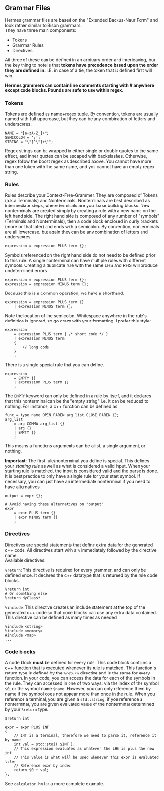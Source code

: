 
## Grammar Files
Hermes grammar files are based on the "Extended Backus-Naur Form" and look rather similar to Bison grammars.  
They have three main components:
- Tokens
- Grammar Rules
- Directives

All three of these can be defined in an arbitrary order and interleaving, but the key thing to note is that __tokens have precedence based upon the order they are defined in.__ I.E. in case of a tie, the token that is defined first will win.

__Hermes grammers can contain line comments starting with # anywhere except code blocks. Pounds are safe to use within regex.__

### Tokens
Tokens are defined as name+regex tuple. By convention, tokens are usually named with full uppercase, but they can be any combination of letters and underscores.
``` 
NAME = "[a-zA-Z_]+";
SEMICOLON = ';';
STRING = "\"[^\"]+\"";
```
Regex strings can be wrapped in either single or double quotes to the same effect, and inner quotes can be escaped with backslashes. Otherwise, regex follow the boost regex as described above. You cannot have more than one token with the same name, and you cannot have an empty regex string.

### Rules
Rules describe your Context-Free-Grammer. They are composed of Tokens (a.k.a Terminals) and Nonterminals. Nonterminals are best described as intermediate steps, where terminals are your base building blocks. New nonterminals are created simply by creating a rule with a new name on the left hand side. The right hand side is composed of any number of "symbols" (Terminals and Nonterminals), then a code block enclosed in curly brackets (more on that later) and ends with a semicolon. By convention, nonterminals are all lowercase, but again they can be any combination of letters and underscores.
```
expression = expression PLUS term {};
```
Symbols referenced on the right hand side do not need to be defined prior to this rule. A single nonterminal can have multiple rules with different symbols. Creating a duplicate rule with the same LHS and RHS will produce undetermined errors. 
```
expression = expression PLUS term {};
expression = expression MINUS term {};
```
Because this is a common operation, we have a shorthand:
```
expression = expression PLUS term {}
    | expression MINUS term {};
```
Note the location of the semicolon. Whitespace anywhere in the rule's definition is ignored, so go crazy with your formatting. I prefer this style:
```
expression
    = expression PLUS term { /* short code */ }
    | expression MINUS term 
    {
        // long code
    }
    ;
```
There is a single special rule that you can define.
```
expression 
    = EMPTY {}
    | expression PLUS term {}
    ;
```
The `EMPTY` keyword can only be defined in a rule by itself, and it declares that this nonterminal can be the "empty string" i.e. it can be reduced to nothing. For instance, a 
c++ function can be defined as 
```
func = type name OPEN_PAREN arg_list CLOSE_PAREN {};
arg_list
    = arg COMMA arg_list {}
    | arg {}
    | EMPTY {}
    ;
```
This means a functions arguments can be a list, a single argument, or nothing.

__Important__: The first rule/nonterminal you define is special. This defines your *starting rule* as well as what is considered a valid input. When your starting rule is matched, the input is considered valid and the parse is done. It is best practice to only have a single rule for your start symbol. If necessary, you can just have an intermediate nonterminal if you need to have alternatives
```
output = expr {};

# Avoid having these alternatives on "output"
expr
    = expr PLUS term {}
    | expr MINUS term {}
    ;
```

### Directives
Directives are special statements that define extra data for the generated c++ code. All directives start with a `%` immediately followed by the directive name.  
Available directives:

`%return`: This directive is required for every grammer, and can only be defined once. It declares the c++ datatype that is returned by the rule code blocks.
```
%return int
# Or something else
%return MyClass*
```

`%include`: This directive creates an include statement at the top of the generated c++ code so that code blocks can use any extra data contained. This directive can be defined as many times as needed
```
%include <string>
%include <memory>
#include <map>
...
```

### Code blocks
A code block __must__ be defined for every rule. This code block contains a c++ function that is executed whenever its rule is matched. This function's return type is defined by the `%return` directive and is the same for every function. In your code, you can access the data for each of the symbols in the rule. They can accessed in one of two ways: via the index of the symbol `$0`, or the symbol name `$name`. However, you can only reference them by name if the symbol does not appear more than once in the rule. When you reference a terminal, you are given a `std::string`, if you reference a nonterminal, you are given evaluated value of the nonterminal determined by your `%return` type.
```
$return int

expr = expr PLUS INT
{
    // INT is a terminal, therefore we need to parse it, reference it by name
    int val = std::stoi( $INT );
    // This expression evaluates as whatever the LHS is plus the new int
    // This value is what will be used whenever this expr is evaluated later
    // Reference expr by index
    return $0 + val;
};
```

See `calculator.hm` for a more complete example.